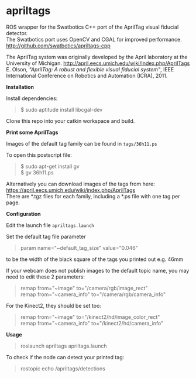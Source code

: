 apriltags
=========

ROS wrapper for the Swatbotics C++ port of the AprilTag visual
fiducial detector.  
The Swatbotics port uses OpenCV and CGAL for improved performance.  
http://github.com/swatbotics/apriltags-cpp

The AprilTag system was originally developed by the April laboratory at the University of Michigan.
http://april.eecs.umich.edu/wiki/index.php/AprilTags  
E. Olson, *"AprilTag: A robust and flexible visual fiducial system"*, IEEE International Conference on Robotics and Automation (ICRA), 2011.


**Installation**

Install dependencies:  
> $ sudo aptitude install libcgal-dev

Clone this repo into your catkin workspace and build.


**Print some AprilTags**

Images of the default tag family can be found in `tags/36h11.ps`

To open this postscript file:  
> $ sudo apt-get install gv  
> $ gv 36h11.ps  

Alternatively you can download images of the tags from here:  
https://april.eecs.umich.edu/wiki/index.php/AprilTags  
There are *.tgz files for each family, including a *.ps file with one tag per page.

**Configuration**

Edit the launch file `apriltags.launch`

Set the default tag file parameter  
> param name="~default_tag_size" value="0.046"  

to be the width of the black square of the tags you printed out e.g. 46mm

If your webcam does not publish images to the default topic name, you may need to edit these 2 parameters:  
> remap from="~image" to="/camera/rgb/image_rect"  
> remap from="~camera_info" to="/camera/rgb/camera_info"  

For the Kinect2, they should be set too:  
> remap from="~image" to="/kinect2/hd/image_color_rect"  
> remap from="~camera_info" to="/kinect2/hd/camera_info"  

**Usage**

> roslaunch apriltags apriltags.launch  

To check if the node can detect your printed tag:  
> rostopic echo /apriltags/detections  


